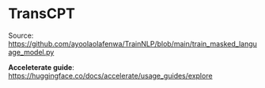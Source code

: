 # TransCPT

Source: https://github.com/ayoolaolafenwa/TrainNLP/blob/main/train_masked_language_model.py

**Acceleterate guide**: https://huggingface.co/docs/accelerate/usage_guides/explore